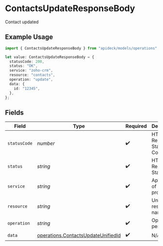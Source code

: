 # ContactsUpdateResponseBody

Contact updated

## Example Usage

```typescript
import { ContactsUpdateResponseBody } from "apideck/models/operations";

let value: ContactsUpdateResponseBody = {
  statusCode: 200,
  status: "OK",
  service: "zoho-crm",
  resource: "contacts",
  operation: "update",
  data: {
    id: "12345",
  },
};
```

## Fields

| Field                                                                                    | Type                                                                                     | Required                                                                                 | Description                                                                              | Example                                                                                  |
| ---------------------------------------------------------------------------------------- | ---------------------------------------------------------------------------------------- | ---------------------------------------------------------------------------------------- | ---------------------------------------------------------------------------------------- | ---------------------------------------------------------------------------------------- |
| `statusCode`                                                                             | *number*                                                                                 | :heavy_check_mark:                                                                       | HTTP Response Status Code                                                                | 200                                                                                      |
| `status`                                                                                 | *string*                                                                                 | :heavy_check_mark:                                                                       | HTTP Response Status                                                                     | OK                                                                                       |
| `service`                                                                                | *string*                                                                                 | :heavy_check_mark:                                                                       | Apideck ID of service provider                                                           | zoho-crm                                                                                 |
| `resource`                                                                               | *string*                                                                                 | :heavy_check_mark:                                                                       | Unified API resource name                                                                | contacts                                                                                 |
| `operation`                                                                              | *string*                                                                                 | :heavy_check_mark:                                                                       | Operation performed                                                                      | update                                                                                   |
| `data`                                                                                   | [operations.ContactsUpdateUnifiedId](../../models/operations/contactsupdateunifiedid.md) | :heavy_check_mark:                                                                       | N/A                                                                                      |                                                                                          |